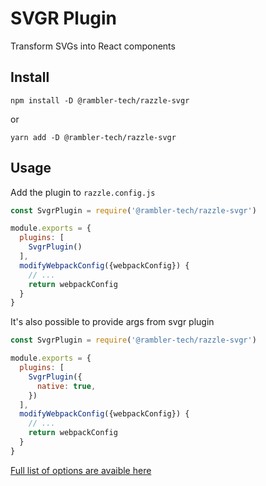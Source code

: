 # SVGR Plugin

Transform SVGs into React components

## Install

```
npm install -D @rambler-tech/razzle-svgr
```

or

```
yarn add -D @rambler-tech/razzle-svgr
```

## Usage

Add the plugin to `razzle.config.js`

```js
const SvgrPlugin = require('@rambler-tech/razzle-svgr')

module.exports = {
  plugins: [
    SvgrPlugin()
  ],
  modifyWebpackConfig({webpackConfig}) {
    // ...
    return webpackConfig
  }
}
```

It's also possible to provide args from svgr plugin

```js
const SvgrPlugin = require('@rambler-tech/razzle-svgr')

module.exports = {
  plugins: [
    SvgrPlugin({
      native: true,
    })
  ],
  modifyWebpackConfig({webpackConfig}) {
    // ...
    return webpackConfig
  }
}
```

[Full list of options are avaible here](https://react-svgr.com/docs/options/)